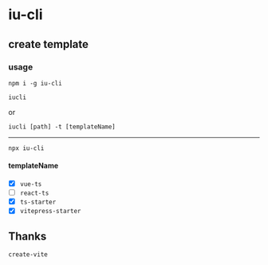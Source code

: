 # iu-cli

## create template

### usage

```shell
npm i -g iu-cli
```

```shell
iucli
```
or
```shell
iucli [path] -t [templateName]
```

---

```shell
npx iu-cli
```

#### templateName

- [x] `vue-ts`
- [ ] `react-ts`
- [x] `ts-starter`
- [x] `vitepress-starter`

## Thanks
`create-vite`
